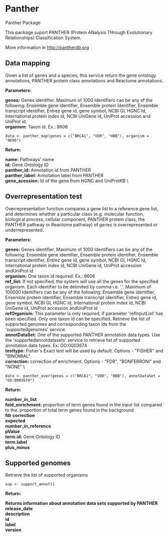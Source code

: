 # Panther
Panther Package

This package suport PANTHER (Protein ANalysis THrough Evolutionary Relationships) Classification System.

More information in http://pantherdb.org



## **Data mapping**

Given a list of genes and a species, this service return the gene ontology annotations, PANTHER protein class annotations and Reactome annotations.

**Parameters:** 

**genes:**  Genes identifier. Maximum of 1000 Identifiers can be any of the following: Ensemble gene identifier, Ensemble protein identifier, Ensemble transcript identifier, Entrez gene id, gene symbol, NCBI GI, HGNC Id, International protein index id, NCBI UniGene id, UniProt accession and UniProt id. \
**organism:** Taxon id. Ex.: 9606

```
data <- panther_map(genes = c("BRCA1", "VDR", "HBB"), organism = "9696")
```

**Return:**

**name:** Pathways' name \
**id:** Gene Ontology ID \
**panther_id:** Annotation id from PANTHER \
**panther_label:** Annotation label from PANTHER \
**gene_acession:** Id of the gene from HGNC and UniProtKB \


## **Overrepresentation test**

Overrepresentation function compares a gene list to a reference gene list, and determines whether a particular class (e.g. molecular function, biological process, cellular component, PANTHER protein class, the PANTHER pathway or Reactome pathway) of genes is overrepresented or underrepresented.

**Parameters:** 

**genes:**  Genes identifier. Maximum of 1000 Identifiers can be any of the following: Ensemble gene identifier, Ensemble protein identifier, Ensemble transcript identifier, Entrez gene id, gene symbol, NCBI GI, HGNC Id, International protein index id, NCBI UniGene id, UniProt accession andUniProt id \
**organism:** One taxon id required. Ex.: 9606 \
**ref_list:** If not specified, the system will use all the genes for the specified organism. Each identifier to be delimited by comma i.e. ','. Maximum of 100000 Identifiers can be any of the following: Ensemble gene identifier, Ensemble protein identifier, Ensemble transcript identifier, Entrez gene id, gene symbol, NCBI GI, HGNC Id, International protein index id, NCBI UniGene id, UniProt accession andUniProt id \
**refOrganism:** This parameter is only required, if parameter 'refInputList' has been specified. Only one taxon id can be specified. Retrieve the list of supported genomes and corresponding taxon ids from the 'supportedgenomes' service. \
**annotDataSet:** One of the supported PANTHER annotation data types. Use the 'supportedannotdatasets' service to retrieve list of supported annotation data types. Ex: GO:0003674 \
**testtype:** Fisher's Exact test will be used by default. Options - "FISHER" and "BINOMIAL" \
**correction:** correction of enrichment. Options - "FDR", "BONFERRONI" and "NONE" \


```
data <- panther_over(genes = c("BRCA1", "VDR", "HBB"), annotDataSet = "GO:0003674")
```

**Return:** 

**number_in_list** \
**fold_enrichment:** proportion of term genes found in the input list compared to the. proportion of total term genes found in the background \
**fdr correction** \
**expected** \
**number_in_reference** \
**pValue** \
**term.id:** Gene Ontology ID \
**term.label** \
**plus_minus**


## **Supported genomes**

Retrieve the list of supported organisms


```
sup <- support_annot()
```

**Return:** 

**Returns information about annotation data sets supported by PANTHER** \
**release_date** \
**description** \
**id** \
**label** \
**version**

